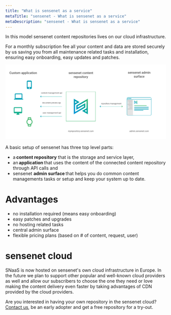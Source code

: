 ```yaml
---
title: "What is sensenet as a service"
metaTitle: "sensenet - What is sensenet as a service"
metaDescription: "sensenet - What is sensenet as a service"
---
```


In this model sensenet content repositories lives on our cloud infrastructure.

For a monthly subscription fee all your content and data are stored securely by us saving you from all maintenance related tasks and installation, ensuring easy onboarding, easy updates and patches.

![How does SNaaS work?](../img/snaas.png)

A basic setup of sensenet has three top level parts:
- a **content repository** that is the storage and service layer,
- an **application** that uses the content of the connected content repository through API calls and 
- sensenet **admin surface** that helps you do common content managements tasks or setup and keep your system up to date.

# Advantages

- no installation required (means easy onboarding)
- easy patches and upgrades
- no hosting related tasks
- central admin surface
- flexible pricing plans (based on # of content, request, user)

# sensenet cloud

SNaaS is now hosted on sensenet's own cloud infrastructure in Europe. In the future we plan to support other popular and well-known cloud providers as well and allow our subscribers to choose the one they need or love making the content delivery even faster by taking advantages of CDN provided by the cloud providers.

Are you interested in having your own repository in the sensenet cloud? [Contact us](https://sensenet.com/contact#earlyadopter), be an early adopter and get a free repository for a try-out.
